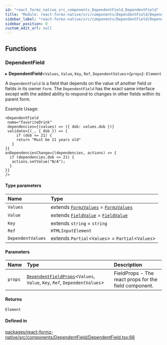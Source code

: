 ```yaml
---
id: "react_formz_native_src_components_DependentField_DependentField"
title: "Module: react-formz-native/src/components/DependentField/DependentField"
sidebar_label: "react-formz-native/src/components/DependentField/DependentField"
sidebar_position: 0
custom_edit_url: null
---
```


## Functions

### DependentField

▸ **DependentField**<`Values`, `Value`, `Key`, `Ref`, `DependentValues`\>(`props`): `Element`

A `DependentField` is a field that depends on the value of another field or fields in
its owner `Form`. The `DependentField` has the exact same interface except with the added
ability to respond to changes in other fields within its parent form.

Example Usage:

```tsx
<DependentField
 name="favoriteDrink"
 dependencies={(values) => ({ dob: values.dob })}
 validate={(_, { dob }) => {
     if (dob <= 21) {
     return "Must be 21 years old"
   }
}}
onDependenciesChange={(dependencies, actions) => {
  if (dependencies.dob <= 21) {
   actions.setValue("N/A");
  }
}}
/>
```

#### Type parameters

| Name | Type |
| :------ | :------ |
| `Values` | extends [`FormzValues`](react_formz_src_types_form.md#formzvalues) = [`FormzValues`](react_formz_src_types_form.md#formzvalues) |
| `Value` | extends [`FieldValue`](react_formz_src_types_field.md#fieldvalue) = [`FieldValue`](react_formz_src_types_field.md#fieldvalue) |
| `Key` | extends `string` = `string` |
| `Ref` | `HTMLInputElement` |
| `DependentValues` | extends `Partial`<`Values`\> = `Partial`<`Values`\> |

#### Parameters

| Name | Type | Description |
| :------ | :------ | :------ |
| `props` | [`DependentFieldProps`](../interfaces/react_formz_native_src_components_DependentField_DependentField_types.DependentFieldProps.md)<`Values`, `Value`, `Key`, `Ref`, `DependentValues`\> | FieldProps - The react props for the field component. |

#### Returns

`Element`

#### Defined in

[packages/react-formz-native/src/components/DependentField/DependentField.tsx:66](https://github.com/ZerryStack/react-formz/blob/main/packages/react-formz-native/src/components/DependentField/DependentField.tsx#L66)
